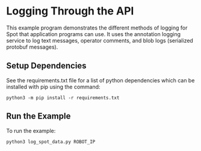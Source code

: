 <!--
Copyright (c) 2023 Boston Dynamics, Inc.  All rights reserved.

Downloading, reproducing, distributing or otherwise using the SDK Software
is subject to the terms and conditions of the Boston Dynamics Software
Development Kit License (20191101-BDSDK-SL).
-->

# Logging Through the API

This example program demonstrates the different methods of logging for Spot that application programs can use. It uses the annotation logging service to log text messages, operator comments, and blob logs (serialized protobuf messages).

## Setup Dependencies

See the requirements.txt file for a list of python dependencies which can be installed with pip using the command:

```
python3 -m pip install -r requirements.txt
```

## Run the Example

To run the example:

```
python3 log_spot_data.py ROBOT_IP
```
